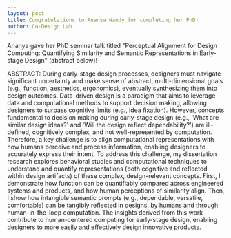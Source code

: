 ```yaml
---
layout: post
title: Congratulations to Ananya Nandy for completing her PhD!
author: Co-Design Lab
---
```


Ananya gave her PhD seminar talk titled "Perceptual Alignment for Design Computing: Quantifying Similarity and Semantic Representations in Early-stage Design" (abstract below)!

ABSTRACT: 
During early-stage design processes, designers must navigate significant uncertainty and make sense of abstract, multi-dimensional goals (e.g., function, aesthetics, ergonomics), eventually synthesizing them into design outcomes. Data-driven design is a paradigm that aims to leverage data and computational methods to support decision making, allowing designers to surpass cognitive limits (e.g., idea fixation). However, concepts fundamental to decision making during early-stage design (e.g.,  'What are similar design ideas?' and 'Will the design reflect dependability?') are ill-defined, cognitively complex, and not well-represented by computation. Therefore, a key challenge is to align computational representations with how humans perceive and process information, enabling designers to accurately express their intent. To address this challenge, my dissertation research explores behavioral studies and computational techniques to understand and quantify representations (both cognitive and reflected within design artifacts) of these complex, design-relevant concepts. First, I demonstrate how function can be quantifiably compared across engineered systems and products, and how human perceptions of similarity align. Then, I show how intangible semantic prompts (e.g., dependable, versatile, comfortable) can be tangibly reflected in designs, by humans and through human-in-the-loop computation. The insights derived from this work contribute to human-centered computing for early-stage design, enabling designers to more easily and effectively design innovative products. 
